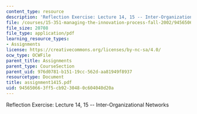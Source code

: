 ```yaml
---
content_type: resource
description: 'Reflection Exercise: Lecture 14, 15 -- Inter-Organizational Networks'
file: /courses/15-351-managing-the-innovation-process-fall-2002/945650663ff5cb9230480c604040d20a_assignment1415.pdf
file_size: 20708
file_type: application/pdf
learning_resource_types:
- Assignments
license: https://creativecommons.org/licenses/by-nc-sa/4.0/
ocw_type: OCWFile
parent_title: Assignments
parent_type: CourseSection
parent_uid: 976d0781-b151-19cc-562d-aa81949f8937
resourcetype: Document
title: assignment1415.pdf
uid: 94565066-3ff5-cb92-3048-0c604040d20a
---
```

Reflection Exercise: Lecture 14, 15 -- Inter-Organizational Networks